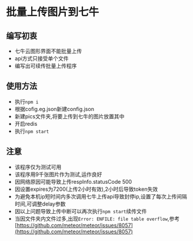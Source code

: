 # 批量上传图片到七牛

## 编写初衷
* 七牛云图形界面不能批量上传
* api方式只接受单个文件
* 编写出可续传批量上传程序

## 使用方法
* 执行```npm i```
* 根据cofig.eg.json新建config.json
* 新建pics文件夹,将要上传到七牛的图片放置其中
* 开启redis
* 执行```npm start```

## 注意
* 该程序仅为测试可用
* 该程序用9千张图片作为测试,运作良好
* 因网络原因可能导致上传respInfo.statusCode 500
* 因设置expires为7200(上传2小时有效),2小时后导致token失效
* 为避免本机ip短时间内多次调用七牛上传api导致封停ip,设置了每次上传间隔时间,可调整delay参数
* 因以上问题导致上传中断可以再次执行```npm start```续传文件
* 当因文件夹内文件过多,出现`Error: ENFILE: file table overflow`,参考[https://github.com/meteor/meteor/issues/8057](https://github.com/meteor/meteor/issues/8057)